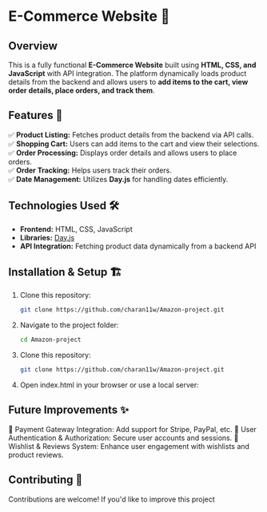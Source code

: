 # E-Commerce Website 🛒  

## Overview  
This is a fully functional **E-Commerce Website** built using **HTML, CSS, and JavaScript** with API integration. The platform dynamically loads product details from the backend and allows users to **add items to the cart, view order details, place orders, and track them**.  

## Features 🚀  
✅ **Product Listing:** Fetches product details from the backend via API calls.  
✅ **Shopping Cart:** Users can add items to the cart and view their selections.  
✅ **Order Processing:** Displays order details and allows users to place orders.  
✅ **Order Tracking:** Helps users track their orders.  
✅ **Date Management:** Utilizes **Day.js** for handling dates efficiently.  

## Technologies Used 🛠️  
- **Frontend:** HTML, CSS, JavaScript  
- **Libraries:** [Day.js](https://day.js.org/)  
- **API Integration:** Fetching product data dynamically from a backend API  

## Installation & Setup 🏗️  
1. Clone this repository:  
   ```sh
   git clone https://github.com/charan11w/Amazon-project.git
2. Navigate to the project folder:  
   ```sh
   cd Amazon-project
3. Clone this repository:  
   ```sh
   git clone https://github.com/charan11w/Amazon-project.git
2. Open index.html in your browser or use a local server:
   
  


## Future Improvements ✨
🔹 Payment Gateway Integration: Add support for Stripe, PayPal, etc.
🔹 User Authentication & Authorization: Secure user accounts and sessions.
🔹 Wishlist & Reviews System: Enhance user engagement with wishlists and product reviews.

## Contributing 🤝
Contributions are welcome! If you'd like to improve this project
   
